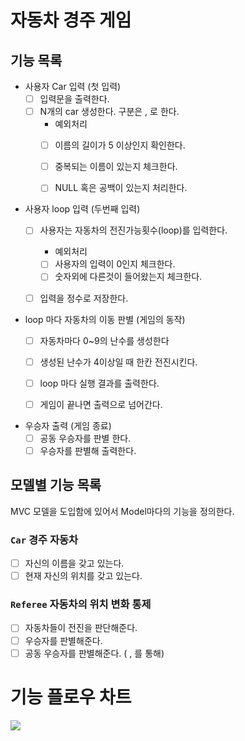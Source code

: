 # 자동차 경주 게임

## 기능 목록

- 사용자 Car 입력 (첫 입력)
    - [ ] 입력문을 출력한다.
    - [ ] N개의 car 생성한다. 구분은 , 로 한다.
        - 예외처리
        - [ ] 이름의 길이가 5 이상인지 확인한다.
        - [ ] 중복되는 이름이 있는지 체크한다.
        - [ ] NULL 혹은 공백이 있는지 처리한다.


- 사용자 loop 입력 (두번째 입력)
    - [ ] 사용자는 자동차의 전진가능횟수(loop)를 입력한다.
        - 예외처리
        - [ ] 사용자의 입력이 0인지 체크한다.
        - [ ] 숫자외에 다른것이 들어왔는지 체크한다.
    - [ ] 입력을 정수로 저장한다.


- loop 마다 자동차의 이동 판별 (게임의 동작)
    - [ ] 자동차마다 0~9의 난수를 생성한다
    - [ ] 생성된 난수가 4이상일 때 한칸 전진시킨다.
    - [ ] loop 마다 실행 결과를 출력한다.
    - [ ] 게임이 끝나면 출력으로 넘어간다.


- 우승자 출력 (게임 종료)
    - [ ] 공동 우승자를 판별 한다.
    - [ ] 우승자를 판별해 출력한다.

## 모델별 기능 목록

MVC 모델을 도입함에 있어서 Model마다의 기능을 정의한다.

### `Car` 경주 자동차

- [ ] 자신의 이름을 갖고 있는다.
- [ ] 현재 자신의 위치를 갖고 있는다.

### `Referee` 자동차의 위치 변화 통제

- [ ] 자동차들이 전진을 판단해준다.
- [ ] 우승자를 판별해준다.
- [ ] 공동 우승자를 판별해준다. ( , 를 통해)

# 기능 플로우 차트

<img src="https://github.com/dltjdgh0428/java-racingcar-6/assets/33485494/992de61a-8290-4118-a3a5-cf89d475a0ea"/>